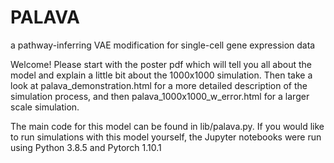 # PALAVA
a pathway-inferring VAE modification for single-cell gene expression data

Welcome!
Please start with the poster pdf which will tell you all about the model and explain a little bit about the 1000x1000 simulation. Then take a look at palava_demonstration.html for a more detailed description of the simulation process, and then palava_1000x1000_w_error.html for a larger scale simulation. 

The main code for this model can be found in lib/palava.py. If you would like to run simulations with this model yourself, the Jupyter notebooks were run using Python 3.8.5 and Pytorch 1.10.1
